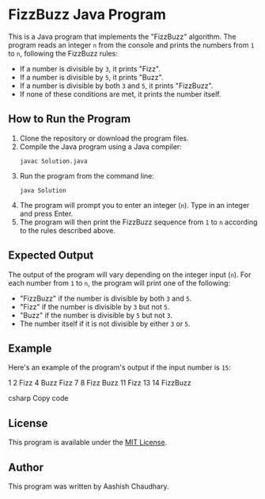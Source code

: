 # FizzBuzz Java Program

This is a Java program that implements the "FizzBuzz" algorithm. The program reads an integer `n` from the console and prints the numbers from `1` to `n`, following the FizzBuzz rules:

- If a number is divisible by `3`, it prints "Fizz".
- If a number is divisible by `5`, it prints "Buzz".
- If a number is divisible by both `3` and `5`, it prints "FizzBuzz".
- If none of these conditions are met, it prints the number itself.

## How to Run the Program

1. Clone the repository or download the program files.
2. Compile the Java program using a Java compiler:
    ```
    javac Solution.java
    ```
3. Run the program from the command line:
    ```
    java Solution
    ```
4. The program will prompt you to enter an integer (`n`). Type in an integer and press Enter.
5. The program will then print the FizzBuzz sequence from `1` to `n` according to the rules described above.

## Expected Output

The output of the program will vary depending on the integer input (`n`). For each number from `1` to `n`, the program will print one of the following:

- "FizzBuzz" if the number is divisible by both `3` and `5`.
- "Fizz" if the number is divisible by `3` but not `5`.
- "Buzz" if the number is divisible by `5` but not `3`.
- The number itself if it is not divisible by either `3` or `5`.

## Example

Here's an example of the program's output if the input number is `15`:

1
2
Fizz
4
Buzz
Fizz
7
8
Fizz
Buzz
11
Fizz
13
14
FizzBuzz

csharp
Copy code

## License

This program is available under the [MIT License](LICENSE).

## Author

This program was written by Aashish Chaudhary.
